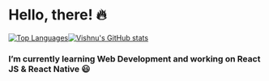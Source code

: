 # Hello, there! 🔥

[![Top Languages](https://github-readme-stats.vercel.app/api/top-langs/?username=devish99&theme=dark)](https://github.com/devish99/github-readme-stats)[![Vishnu's GitHub stats](https://github-readme-stats.vercel.app/api?username=devish99&include_all_commits=true&show_icons=true&theme=dark&count_private=true&show_icons=true)](https://github.com/devish99/github-readme-stats)

### I’m currently learning Web Development and working on React JS & React Native 😃

<!--
**devish99/devish99** is a ✨ _special_ ✨ repository because its `README.md` (this file) appears on your GitHub profile.
[![Vishnu's GitHub stats](https://github-readme-stats.vercel.app/api?username=devish99&include_all_commits=true&show_icons=true&theme=dark&hide=issues,prs,stars,contribs&count_private=true&show_icons=true)](https://github.com/devish99/github-readme-stats)

Here are some ideas to get you started:

- 🔭 I’m currently working on ...
- 🌱 I’m currently learning ...
- 👯 I’m looking to collaborate on ...
- 🤔 I’m looking for help with ...
- 💬 Ask me about ...
- 📫 How to reach me: ...
- 😄 Pronouns: ...
- ⚡ Fun fact: ...
-->
